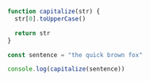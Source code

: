 ```js showLineNumbers
function capitalize(str) {
  str[0].toUpperCase()

  return str
}

const sentence = "the quick brown fox"

console.log(capitalize(sentence))
```